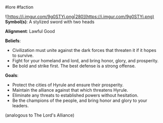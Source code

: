 #lore #faction

![https://i.imgur.com/9g0STYi.png|280](https://i.imgur.com/9g0STYi.png)
**Symbol(s)**: A stylized sword with two heads

**Alignment**: Lawful Good

**Beliefs**:
- Civilization must unite against the dark forces that threaten it if it hopes to survive.
- Fight for your homeland and lord, and bring honor, glory, and prosperity.
- Be bold and strike first. The best defense is a strong offense.

**Goals**:
 - Protect the cities of Hyrule and ensure their prosperity.
 - Maintain the alliance against that which threatens Hyrule.
 - Eliminate any threats to established powers without hesitation.
 - Be the champions of the people, and bring honor and glory to your leaders.

(analogous to The Lord's Alliance)